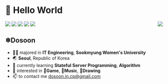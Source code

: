 # 👋 Hello World
<img src="https://img.shields.io/badge/-C-A8B9CC?style=flat&logo=C&logoColor=white"> <img src="https://img.shields.io/badge/-C++-00599C?style=flat&logo=Cplusplus&logoColor=white"> <img src="https://img.shields.io/badge/-Python-3776AB?style=flat&logo=Python&logoColor=white"> <img src="https://img.shields.io/badge/-JAVA-007396?style=flat&logo=OpenJDK&logoColor=white"> <img src="https://img.shields.io/badge/-Android-3DDC84?style=flat&logo=Android&logoColor=white"> 
<img align='right' src="http://mazassumnida.wtf/api/v2/generate_badge?boj=dosoon_in_cp">
## ❄Dosoon
- 👩‍🎓 majored in **IT Engineering**, **Sookmyung Women's University**
- 🌏 **Seoul**, Republic of Korea
- 🌱 currently learning **Stateful Server Programming**, **Algorithm**
- 👀 interested in **👾Game**, **🎵Music**, **🎨Drawing**
- 📫 to contact me dosoon.in.cp@gmail.com

<!---
Dosoon/Dosoon is a ✨ special ✨ repository because its `README.md` (this file) appears on your GitHub profile.
You can click the Preview link to take a look at your changes.
--->
